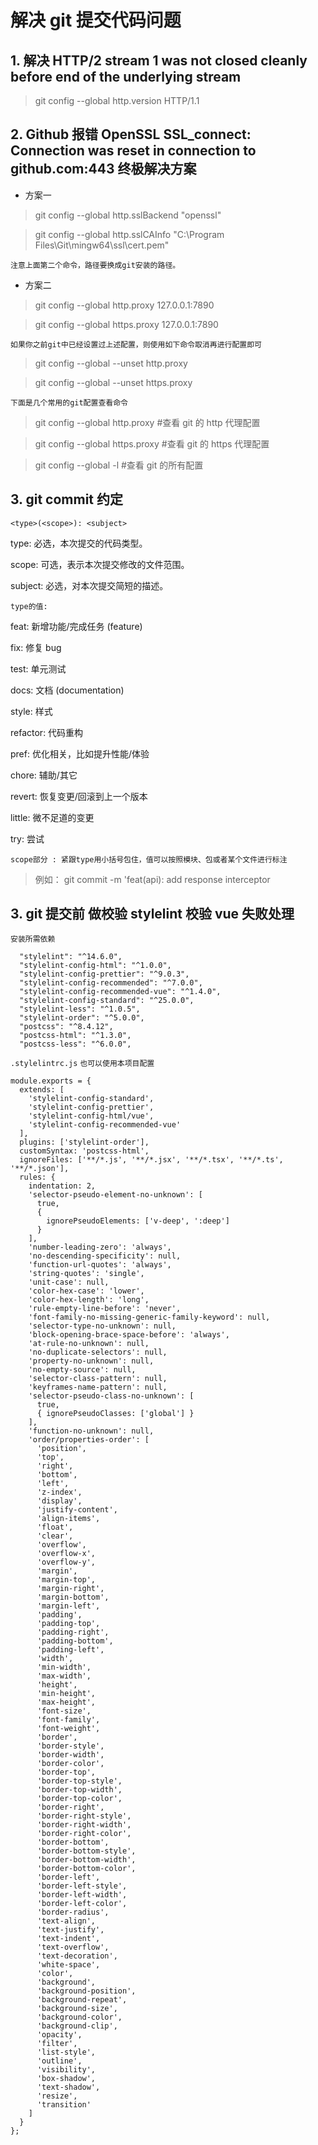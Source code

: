 # 解决 git 提交代码问题

## 1. 解决 HTTP/2 stream 1 was not closed cleanly before end of the underlying stream

> git config --global http.version HTTP/1.1

## 2. Github 报错 OpenSSL SSL_connect: Connection was reset in connection to github.com:443 终极解决方案

- 方案一

> git config --global http.sslBackend "openssl"

> git config --global http.sslCAInfo "C:\Program Files\Git\mingw64\ssl\cert.pem"

`注意上面第二个命令，路径要换成git安装的路径。`

- 方案二

> git config --global http.proxy 127.0.0.1:7890

> git config --global https.proxy 127.0.0.1:7890

`如果你之前git中已经设置过上述配置，则使用如下命令取消再进行配置即可`

> git config --global --unset http.proxy

> git config --global --unset https.proxy

`下面是几个常用的git配置查看命令`

> git config --global http.proxy #查看 git 的 http 代理配置

> git config --global https.proxy #查看 git 的 https 代理配置

> git config --global -l #查看 git 的所有配置

## 3. git commit 约定

`<type>(<scope>): <subject>`

type: 必选，本次提交的代码类型。

scope: 可选，表示本次提交修改的文件范围。

subject: 必选，对本次提交简短的描述。

`type的值:`

feat: 新增功能/完成任务 (feature)

fix: 修复 bug

test: 单元测试

docs: 文档 (documentation)

style: 样式

refactor: 代码重构

pref: 优化相关，比如提升性能/体验

chore: 辅助/其它

revert: 恢复变更/回滚到上一个版本

little: 微不足道的变更

try: 尝试

`scope部分 : 紧跟type用小括号包住，值可以按照模块、包或者某个文件进行标注`

> 例如： git commit -m 'feat(api): add response interceptor

## 3. git 提交前 做校验 stylelint 校验 vue 失败处理

`安装所需依赖`

```
  "stylelint": "^14.6.0",
  "stylelint-config-html": "^1.0.0",
  "stylelint-config-prettier": "^9.0.3",
  "stylelint-config-recommended": "^7.0.0",
  "stylelint-config-recommended-vue": "^1.4.0",
  "stylelint-config-standard": "^25.0.0",
  "stylelint-less": "^1.0.5",
  "stylelint-order": "^5.0.0",
  "postcss": "^8.4.12",
  "postcss-html": "^1.3.0",
  "postcss-less": "^6.0.0",
```

`.stylelintrc.js` `也可以使用本项目配置`

```
module.exports = {
  extends: [
    'stylelint-config-standard',
    'stylelint-config-prettier',
    'stylelint-config-html/vue',
    'stylelint-config-recommended-vue'
  ],
  plugins: ['stylelint-order'],
  customSyntax: 'postcss-html',
  ignoreFiles: ['**/*.js', '**/*.jsx', '**/*.tsx', '**/*.ts', '**/*.json'],
  rules: {
    indentation: 2,
    'selector-pseudo-element-no-unknown': [
      true,
      {
        ignorePseudoElements: ['v-deep', ':deep']
      }
    ],
    'number-leading-zero': 'always',
    'no-descending-specificity': null,
    'function-url-quotes': 'always',
    'string-quotes': 'single',
    'unit-case': null,
    'color-hex-case': 'lower',
    'color-hex-length': 'long',
    'rule-empty-line-before': 'never',
    'font-family-no-missing-generic-family-keyword': null,
    'selector-type-no-unknown': null,
    'block-opening-brace-space-before': 'always',
    'at-rule-no-unknown': null,
    'no-duplicate-selectors': null,
    'property-no-unknown': null,
    'no-empty-source': null,
    'selector-class-pattern': null,
    'keyframes-name-pattern': null,
    'selector-pseudo-class-no-unknown': [
      true,
      { ignorePseudoClasses: ['global'] }
    ],
    'function-no-unknown': null,
    'order/properties-order': [
      'position',
      'top',
      'right',
      'bottom',
      'left',
      'z-index',
      'display',
      'justify-content',
      'align-items',
      'float',
      'clear',
      'overflow',
      'overflow-x',
      'overflow-y',
      'margin',
      'margin-top',
      'margin-right',
      'margin-bottom',
      'margin-left',
      'padding',
      'padding-top',
      'padding-right',
      'padding-bottom',
      'padding-left',
      'width',
      'min-width',
      'max-width',
      'height',
      'min-height',
      'max-height',
      'font-size',
      'font-family',
      'font-weight',
      'border',
      'border-style',
      'border-width',
      'border-color',
      'border-top',
      'border-top-style',
      'border-top-width',
      'border-top-color',
      'border-right',
      'border-right-style',
      'border-right-width',
      'border-right-color',
      'border-bottom',
      'border-bottom-style',
      'border-bottom-width',
      'border-bottom-color',
      'border-left',
      'border-left-style',
      'border-left-width',
      'border-left-color',
      'border-radius',
      'text-align',
      'text-justify',
      'text-indent',
      'text-overflow',
      'text-decoration',
      'white-space',
      'color',
      'background',
      'background-position',
      'background-repeat',
      'background-size',
      'background-color',
      'background-clip',
      'opacity',
      'filter',
      'list-style',
      'outline',
      'visibility',
      'box-shadow',
      'text-shadow',
      'resize',
      'transition'
    ]
  }
};
```
